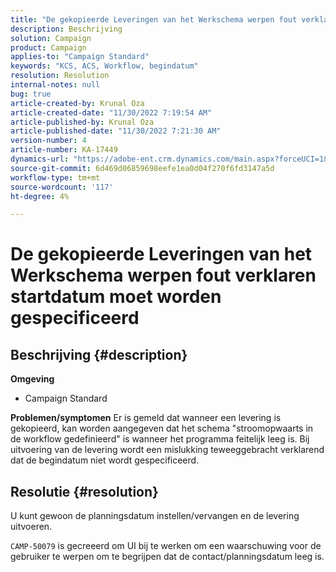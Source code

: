 ```yaml
---
title: "De gekopieerde Leveringen van het Werkschema werpen fout verklaren startdatum moet worden gespecificeerd"
description: Beschrijving
solution: Campaign
product: Campaign
applies-to: "Campaign Standard"
keywords: "KCS, ACS, Workflow, begindatum"
resolution: Resolution
internal-notes: null
bug: true
article-created-by: Krunal Oza
article-created-date: "11/30/2022 7:19:54 AM"
article-published-by: Krunal Oza
article-published-date: "11/30/2022 7:21:30 AM"
version-number: 4
article-number: KA-17449
dynamics-url: "https://adobe-ent.crm.dynamics.com/main.aspx?forceUCI=1&pagetype=entityrecord&etn=knowledgearticle&id=5eea425e-7f70-ed11-9561-6045bd006a22"
source-git-commit: 6d469d06859698eefe1ea0d04f270f6fd3147a5d
workflow-type: tm+mt
source-wordcount: '117'
ht-degree: 4%

---
```


# De gekopieerde Leveringen van het Werkschema werpen fout verklaren startdatum moet worden gespecificeerd

## Beschrijving {#description}

<b>Omgeving</b>
- Campaign Standard



<b>Problemen/symptomen</b>
Er is gemeld dat wanneer een levering is gekopieerd, kan worden aangegeven dat het schema &quot;stroomopwaarts in de workflow gedefinieerd&quot; is wanneer het programma feitelijk leeg is. Bij uitvoering van de levering wordt een mislukking teweeggebracht verklarend dat de begindatum niet wordt gespecificeerd.


## Resolutie {#resolution}


U kunt gewoon de planningsdatum instellen/vervangen en de levering uitvoeren.

`CAMP-50079` is gecreeerd om UI bij te werken om een waarschuwing voor de gebruiker te werpen om te begrijpen dat de contact/planningsdatum leeg is.
